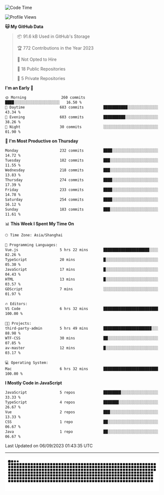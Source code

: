 <!--
<picture>
  <source
    srcset="https://github-readme-stats.vercel.app/api?username=kevinxft&show_icons=true&theme=dark"
    media="(prefers-color-scheme: dark)"
  />
  <source
    srcset="https://github-readme-stats.vercel.app/api?username=kevinxft&show_icons=true"
    media="(prefers-color-scheme: light), (prefers-color-scheme: no-preference)"
  />
  <img src="https://github-readme-stats.vercel.app/api?username=kevinxft&show_icons=true" />
</picture>
-->

<!--START_SECTION:waka-->
![Code Time](http://img.shields.io/badge/Code%20Time-1%2C200%20hrs%2052%20mins-blue)

![Profile Views](http://img.shields.io/badge/Profile%20Views-11-blue)

**🐱 My GitHub Data** 

> 📦 91.6 kB Used in GitHub's Storage 
 > 
> 🏆 772 Contributions in the Year 2023
 > 
> 🚫 Not Opted to Hire
 > 
> 📜 18 Public Repositories 
 > 
> 🔑 5 Private Repositories 
 > 
**I'm an Early 🐤** 

```text
🌞 Morning                260 commits         ████░░░░░░░░░░░░░░░░░░░░░   16.50 % 
🌆 Daytime                683 commits         ███████████░░░░░░░░░░░░░░   43.34 % 
🌃 Evening                603 commits         ██████████░░░░░░░░░░░░░░░   38.26 % 
🌙 Night                  30 commits          ░░░░░░░░░░░░░░░░░░░░░░░░░   01.90 % 
```
📅 **I'm Most Productive on Thursday** 

```text
Monday                   232 commits         ████░░░░░░░░░░░░░░░░░░░░░   14.72 % 
Tuesday                  182 commits         ███░░░░░░░░░░░░░░░░░░░░░░   11.55 % 
Wednesday                218 commits         ███░░░░░░░░░░░░░░░░░░░░░░   13.83 % 
Thursday                 274 commits         ████░░░░░░░░░░░░░░░░░░░░░   17.39 % 
Friday                   233 commits         ████░░░░░░░░░░░░░░░░░░░░░   14.78 % 
Saturday                 254 commits         ████░░░░░░░░░░░░░░░░░░░░░   16.12 % 
Sunday                   183 commits         ███░░░░░░░░░░░░░░░░░░░░░░   11.61 % 
```


📊 **This Week I Spent My Time On** 

```text
🕑︎ Time Zone: Asia/Shanghai

💬 Programming Languages: 
Vue.js                   5 hrs 22 mins       █████████████████████░░░░   82.26 % 
TypeScript               20 mins             █░░░░░░░░░░░░░░░░░░░░░░░░   05.30 % 
JavaScript               17 mins             █░░░░░░░░░░░░░░░░░░░░░░░░   04.43 % 
HTML                     13 mins             █░░░░░░░░░░░░░░░░░░░░░░░░   03.57 % 
GDScript                 7 mins              ░░░░░░░░░░░░░░░░░░░░░░░░░   01.97 % 

🔥 Editors: 
VS Code                  6 hrs 32 mins       █████████████████████████   100.00 % 

🐱‍💻 Projects: 
third-party-admin        5 hrs 49 mins       ██████████████████████░░░   88.98 % 
WTF-CSS                  30 mins             ██░░░░░░░░░░░░░░░░░░░░░░░   07.85 % 
av-master                12 mins             █░░░░░░░░░░░░░░░░░░░░░░░░   03.17 % 

💻 Operating System: 
Mac                      6 hrs 32 mins       █████████████████████████   100.00 % 
```

**I Mostly Code in JavaScript** 

```text
JavaScript               5 repos             ████████░░░░░░░░░░░░░░░░░   33.33 % 
TypeScript               4 repos             ███████░░░░░░░░░░░░░░░░░░   26.67 % 
Vue                      2 repos             ███░░░░░░░░░░░░░░░░░░░░░░   13.33 % 
CSS                      1 repo              ██░░░░░░░░░░░░░░░░░░░░░░░   06.67 % 
Java                     1 repo              ██░░░░░░░░░░░░░░░░░░░░░░░   06.67 % 
```




 Last Updated on 06/09/2023 01:43:35 UTC
<!--END_SECTION:waka-->

---

<picture>
  <source media="(prefers-color-scheme: dark)" srcset="https://raw.githubusercontent.com/kevinxft/kevinxft/output/github-contribution-grid-snake-dark.svg">
  <source media="(prefers-color-scheme: light)" srcset="https://raw.githubusercontent.com/kevinxft/kevinxft/output/github-contribution-grid-snake.svg">
  <img alt="github contribution grid snake animation" src="https://raw.githubusercontent.com/kevinxft/kevinxft/output/github-contribution-grid-snake.svg">
</picture>